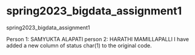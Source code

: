 # spring2023_bigdata_assignment1
spring2023_bigdata_assignment1

Person 1: SAMYUKTA ALAPATI
person 2: HARATHI MAMILLAPALLI
I have added a new column of status char(1) to the original code.
